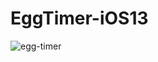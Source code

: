 # EggTimer-iOS13

![egg-timer](https://github.com/pradyotprksh/development_learning/blob/main/ios/ios_angela_udemy/EggTimer-iOS13/EggTimer-iOS13.png)
